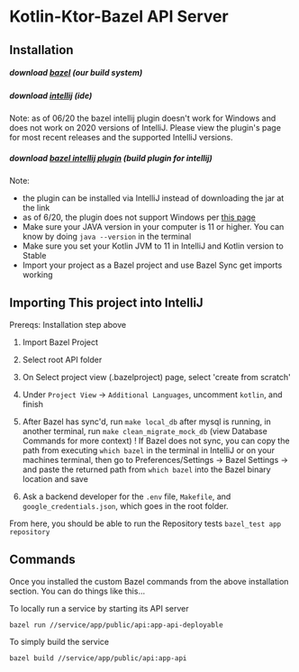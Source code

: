 
# Kotlin-Ktor-Bazel API Server

## Installation

##### download [bazel](https://bazel.build/) (our build system)

##### download [intellij](https://www.jetbrains.com/idea/download/other.html) (ide)

Note: as of 06/20 the bazel intellij plugin doesn't work for Windows and does not work on 2020 versions of IntelliJ.
Please view the plugin's page for most recent releases and the supported IntelliJ versions. 

##### download [bazel intellij plugin](https://plugins.jetbrains.com/plugin/8609-bazel/versions) (build plugin for intellij)

Note: 
* the plugin can be installed via IntelliJ instead of downloading the jar at the link
* as of 6/20, the plugin does not support Windows per [this page](https://ij.bazel.build/docs/bazel-support.html)
* Make sure your JAVA version in your computer is 11 or higher. You can know by doing `java --version` in the terminal
* Make sure you set your Kotlin JVM to 11 in IntelliJ and Kotlin version to Stable
* Import your project as a Bazel project and use Bazel Sync get imports working

## Importing This project into IntelliJ

Prereqs: Installation step above

1. Import Bazel Project

2. Select root API folder

3. On Select project view (.bazelproject) page, select 'create from scratch'

4. Under `Project View` -> `Additional Languages`, uncomment `kotlin`, and finish

5. After Bazel has sync'd, run `make local_db`
after mysql is running, in another terminal, run `make clean_migrate_mock_db` (view Database Commands for more context)
! If Bazel does not sync, you can copy the path from executing `which bazel` in the terminal in IntelliJ or on your machines terminal, then go to Preferences/Settings -> Bazel Settings -> and paste the returned path from `which bazel` into the Bazel binary location and save

6. Ask a backend developer for the `.env` file, `Makefile`, and `google_credentials.json`, which goes in the root folder.

From here, you should be able to run the Repository tests
`bazel_test app repository`

## Commands

Once you installed the custom Bazel commands from the above installation section.
You can do things like this...

To locally run a service by starting its API server
```shell script
bazel run //service/app/public/api:app-api-deployable
```

To simply build the service
```shell script
bazel build //service/app/public/api:app-api
```